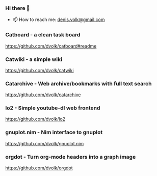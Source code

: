 ### Hi there 👋

- 📫 How to reach me: denis.volk@gmail.com

### Catboard - a clean task board
https://github.com/dvolk/catboard#readme
### Catwiki - a simple wiki
https://github.com/dvolk/catwiki
### Catarchive - Web archive/bookmarks with full text search
https://github.com/dvolk/catarchive
### lo2 - Simple youtube-dl web frontend
https://github.com/dvolk/lo2
### gnuplot.nim - Nim interface to gnuplot
https://github.com/dvolk/gnuplot.nim
### orgdot - Turn org-mode headers into a graph image
https://github.com/dvolk/orgdot

<!--
**dvolk/dvolk** is a ✨ _special_ ✨ repository because its `README.md` (this file) appears on your GitHub profile.

Here are some ideas to get you started:

- 🔭 I’m currently working on ...
- 🌱 I’m currently learning ...
- 👯 I’m looking to collaborate on ...
- 🤔 I’m looking for help with ...
- 💬 Ask me about ...
- 📫 How to reach me: ...
- 😄 Pronouns: ...
- ⚡ Fun fact: ...
-->
